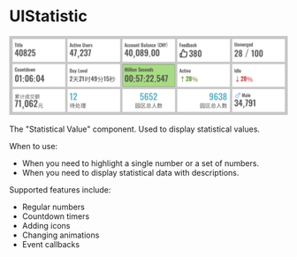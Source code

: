 # UIStatistic

![statistic](img/statistic.png)

The "Statistical Value" component. Used to display statistical values.

When to use:

* When you need to highlight a single number or a set of numbers.
* When you need to display statistical data with descriptions.

Supported features include:

* Regular numbers
* Countdown timers
* Adding icons
* Changing animations
* Event callbacks

